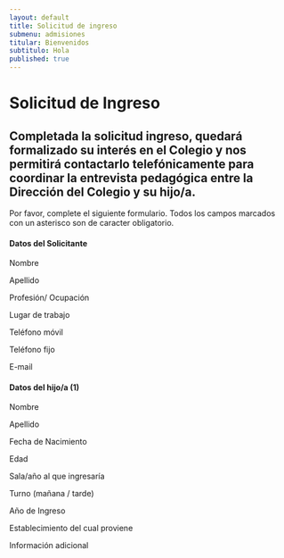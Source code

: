 ```yaml
---
layout: default
title: Solicitud de ingreso
submenu: admisiones
titular: Bienvenidos
subtitulo: Hola
published: true
---
```


# Solicitud de Ingreso

## Completada la solicitud ingreso, quedará formalizado su interés en el Colegio y nos permitirá contactarlo telefónicamente para coordinar la entrevista pedagógica entre la Dirección del Colegio y su hijo/a.

Por favor, complete el siguiente formulario. Todos los campos marcados con un asterisco son de caracter obligatorio.


#### Datos del Solicitante

Nombre

Apellido

Profesión/ Ocupación

Lugar de trabajo

Teléfono móvil

Teléfono fijo

E-mail


#### Datos del hijo/a (1)

Nombre

Apellido

Fecha de Nacimiento

Edad

Sala/año al que ingresaría

Turno (mañana / tarde)

Año de Ingreso

Establecimiento del cual proviene

Información adicional